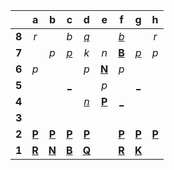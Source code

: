 |     |  a  |  b  |  c  |  d  |  e  |  f  |  g  |  h  |
|:---:|:---:|:---:|:---:|:---:|:---:|:---:|:---:|:---:|
|  **8**  |  _r_  |     |  _b_  |  [_q_](http://localhost:8080/api/chess/play?move=e6d8)  |     |  [_b_](http://localhost:8080/api/chess/play?move=e6f8)  |     |  _r_  |
|  **7**  |     |  _p_  |  [_p_](http://localhost:8080/api/chess/play?move=e6c7)  |  _k_  |  _n_  |  [**B**](http://localhost:8080/api/chess/select?square=f7)  |  [_p_](http://localhost:8080/api/chess/play?move=e6g7)  |  _p_  |
|  **6**  |  _p_  |     |     |  _p_  |  [**N**](http://localhost:8080/api/chess/select?square=e6)  |  _p_  |     |     |
|  **5**  |     |     |  [_](http://localhost:8080/api/chess/play?move=e6c5)  |     |  _p_  |     |  [_](http://localhost:8080/api/chess/play?move=e6g5)  |     |
|  **4**  |     |     |     |  [_n_](http://localhost:8080/api/chess/play?move=e6d4)  |  [**P**](https://github.com/grim-kalman)  |  [_](http://localhost:8080/api/chess/play?move=e6f4)  |     |     |
|  **3**  |     |     |     |     |     |     |     |     |
|  **2**  |  [**P**](http://localhost:8080/api/chess/select?square=a2)  |  [**P**](http://localhost:8080/api/chess/select?square=b2)  |  [**P**](http://localhost:8080/api/chess/select?square=c2)  |  [**P**](http://localhost:8080/api/chess/select?square=d2)  |     |  [**P**](http://localhost:8080/api/chess/select?square=f2)  |  [**P**](http://localhost:8080/api/chess/select?square=g2)  |  [**P**](http://localhost:8080/api/chess/select?square=h2)  |
|  **1**  |  [**R**](https://github.com/grim-kalman)  |  [**N**](http://localhost:8080/api/chess/select?square=b1)  |  [**B**](https://github.com/grim-kalman)  |  [**Q**](http://localhost:8080/api/chess/select?square=d1)  |     |  [**R**](http://localhost:8080/api/chess/select?square=f1)  |  [**K**](http://localhost:8080/api/chess/select?square=g1)  |     |
